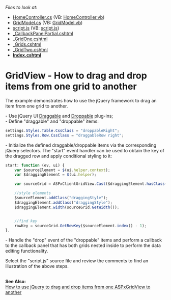 <!-- default file list -->
*Files to look at*:

* [HomeController.cs](./CS/dragDropMvc/Controllers/HomeController.cs) (VB: [HomeController.vb](./VB/dragDropMvc/Controllers/HomeController.vb))
* [GridModel.cs](./CS/dragDropMvc/Models/GridModel.cs) (VB: [GridModel.vb](./VB/dragDropMvc/Models/GridModel.vb))
* [script.js](./CS/dragDropMvc/Scripts/script.js) (VB: [script.js](./VB/dragDropMvc/Scripts/script.js))
* [_CallbackPanelPartial.cshtml](./CS/dragDropMvc/Views/Home/_CallbackPanelPartial.cshtml)
* [_GridOne.cshtml](./CS/dragDropMvc/Views/Home/_GridOne.cshtml)
* [_Grids.cshtml](./CS/dragDropMvc/Views/Home/_Grids.cshtml)
* [_GridTwo.cshtml](./CS/dragDropMvc/Views/Home/_GridTwo.cshtml)
* **[Index.cshtml](./CS/dragDropMvc/Views/Home/Index.cshtml)**
<!-- default file list end -->
# GridView - How to drag and drop items from one grid to another


<p>The example demonstrates how to use the jQuery framework to drag an item from one grid to another.</p>
<p>- Use jQuery UI <a href="http://jqueryui.com/draggable/">Draggable</a> and <a href="http://jqueryui.com/droppable/">Droppable</a> plug-ins;<br />- Define "draggable" and "droppable" items:</p>


```cs
settings.Styles.Table.CssClass = "droppableRight";
settings.Styles.Row.CssClass = "draggableRow right";
```


<p>- Initialize the defined draggable/droppable items via the corresponding jQuery selectors. The "start" event handler can be used to obtain the key of the dragged row and apply conditional styling to it:</p>


```js
start: function (ev, ui) {
    var $sourceElement = $(ui.helper.context);
    var $draggingElement = $(ui.helper);

    var sourceGrid = ASPxClientGridView.Cast($draggingElement.hasClass("left") ? "gridOne" : "gridTwo");

    //style elements
    $sourceElement.addClass("draggingStyle");
    $draggingElement.addClass("draggingStyle");
    $draggingElement.width(sourceGrid.GetWidth());


    //find key
    rowKey = sourceGrid.GetRowKey($sourceElement.index() - 1);
},

```


<p>- Handle the "drop" event of the "droppable" items and perform a callback to the callback panel that has both grids nested inside to perform the data editing functionality.</p>
<p>Select the "script.js" source file and review the comments to find an illustration of the above steps.</p>
<br /><strong>See </strong><strong>A</strong><strong>lso:<br /> </strong><a href="https://www.devexpress.com/Support/Center/p/E1810">How to use jQuery to drag and drop items from one ASPxGridView to another</a>

<br/>


